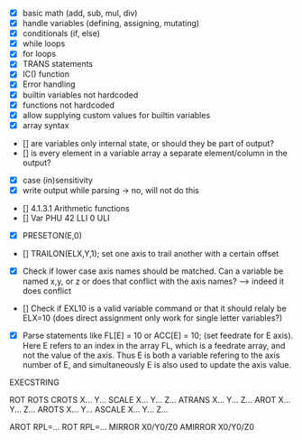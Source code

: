 - [x] basic math (add, sub, mul, div)
- [x] handle variables (defining, assigning, mutating)
- [x] conditionals (if, else)
- [x] while loops
- [x] for loops
- [x] TRANS statements 
- [x] IC() function
- [x] Error handling
- [x] builtin variables not hardcoded
- [x] functions not hardcoded
- [x] allow supplying custom values for builtin variables
- [x] array syntax
- [] are variables only internal state, or should they be part of output?
- [] is every element in a variable array a separate element/column in the output?
- [x] case (in)sensitivity
- [x] write output while parsing -> no, will not do this
- [] 4.1.3.1 Arithmetic functions
- [] Var  PHU 42 LLI 0 ULI 
- [x] PRESETON(E,0)
- [] TRAILON(ELX,Y,1); set one axis to trail another with a certain offset
- [x] Check if lower case axis names should be matched. Can a variable be named x,y, or z or does that conflict with the axis names? --> indeed it does conflict
- [] Check if EXL10 is a valid variable command or that it should relaly be ELX=10 (does direct assignment only work for single letter variables?)
- [x] Parse statements like FL[E] = 10 or ACC[E] = 10; (set feedrate for E axis). Here E refers to an index in the array FL, which is a feedrate array, and not the value of the axis. Thus E is both a variable refering to the axis number of E, and simultaneously E is also used to update the axis value.


EXECSTRING


ROT 
ROTS
CROTS X... Y...
SCALE X... Y... Z...
ATRANS X... Y... Z...
AROT X... Y... Z...
AROTS X... Y...
ASCALE X... Y... Z...

AROT RPL=...
ROT RPL=...
MIRROR X0/Y0/Z0
AMIRROR X0/Y0/Z0